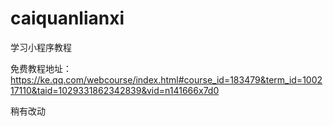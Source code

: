 # caiquanlianxi
学习小程序教程

免费教程地址：https://ke.qq.com/webcourse/index.html#course_id=183479&term_id=100217110&taid=1029331862342839&vid=n141666x7d0

稍有改动

